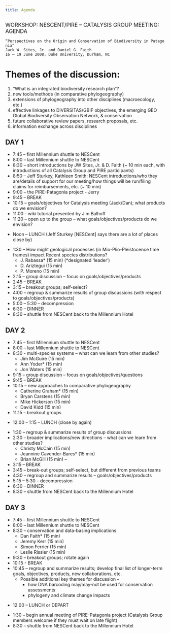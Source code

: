 ```yaml
---
title: Agenda
---
```


<big>WORKSHOP: NESCENT/PIRE – CATALYSIS GROUP MEETING: AGENDA</big>

`“Perspectives on the Origin and Conservation of Biodiversity in Patagonia”`  
`Jack W. Sites, Jr. and Daniel G. Faith`  
`16 – 19 June 2008; Duke University, Durham, NC`

Themes of the discussion:
=========================

1.  “What is an integrated biodiversity research plan”?
2.  new tools/methods (in comparative phylogeography)
3.  extensions of phylogeography into other disciplines
    (macroecology, etc.)
4.  effective linkages to DIVERSITAS/GBIF objectives, the emerging GEO
    Global Biodiversity Observation Network, & conservation
5.  future collaborative review papers, research proposals, etc.
6.  information exchange across disciplines

DAY 1
-----

-   7:45 – first Millennium shuttle to NESCent
-   8:00 – last Millennium shuttle to NESCent
-   8:30 – short introductions by JW Sites, Jr. & D. Faith (~ 10 min
    each, with introductions of all Catalysis Group and
    PIRE participants)
-   8:50 – Jeff Sturkey, Kathleen Smith: NESCent introductions/who they
    are/details of support for our meeting/how things will be run/filing
    claims for reimbursements, etc. (~ 10 min)
-   9:00 – the PIRE-Patagonia project - Jerry
-   9:45 – BREAK
-   10:15 – goals/objectives for Catalysis meeting (Jack/Dan); what
    products do we envision?
-   11:00 - wiki tutorial presented by Jim Balhoff
-   11:20 – open up to the group – what goals/objectives/products do we
    envision?

<!-- -->

-   Noon – LUNCH (Jeff Sturkey \[NESCent\] says there are a lot of
    places close by)

<!-- -->

-   1:30 – How might geological processes (in Mio-Plio-Pleistocence
    time frames) impact Recent species distributions?
    -   J. Rabassa\* (15 min) (\*designated ‘leader’)
    -   D. Ariztegui (15 min)
    -   P. Moreno (15 min)
-   2:15 – group discussion – focus on goals/objectives/products
-   2:45 – BREAK
-   3:15 – breakout groups; self-select?
-   4:00 – regroup & summarize results of group discussions (with
    respect to goals/objectives/products)
-   5:00 – 5:30 – decompression
-   6:30 – DINNER
-   8:30 – shuttle from NESCent back to the Millennium Hotel

DAY 2
-----

-   7:45 – first Millennium shuttle to NESCent
-   8:00 – last Millennium shuttle to NESCent
-   8:30 - multi-species systems – what can we learn from other studies?
    -   Jim McGuire (15 min)
    -   Ann Yoder\* (15 min)
    -   Jon Waters (15 min)
-   9:15 – group discussion – focus on goals/objectives/questions
-   9:45 – BREAK
-   10:15 – new approaches to comparative phylogeography
    -   Catherine Graham\* (15 min)
    -   Bryan Carstens (15 min)
    -   Mike Hickerson (15 min)
    -   David Kidd (15 min)
-   11:15 – breakout groups

<!-- -->

-   12:00 – 1:15 – LUNCH (close by again)

<!-- -->

-   1:30 – regroup & summarize results of group discussions
-   2:30 – broader implications/new directions – what can we learn from
    other studies?
    -   Christy McCain (15 min)
    -   Jeannine Cavender-Bares\* (15 min)
    -   Brian McGill (15 min) –
-   3:15 – BREAK
-   3:45 – break-out groups; self-select, but different from previous
    teams
-   4:30 – regroup and summarize results – goals/objectives/products
-   5:15 – 5:30 – decompression
-   6:30 – DINNER
-   8:30 – shuttle from NESCent back to the Millennium Hotel

DAY 3
-----

-   7:45 – first Millennium shuttle to NESCent
-   8:00 – last Millennium shuttle to NESCent
-   8:30 – conservation and data-basing implications
    -   Dan Faith\* (15 min)
    -   Jeremy Kerr (15 min)
    -   Simon Ferrier (15 min)
    -   Leslie Rissler (15 min)
-   9:30 – breakout groups; rotate again
-   10:15 - BREAK
-   10:45 – regroup and summarize results; develop final list of
    longer-term goals, objectives, products, new collaborations, etc.
    -   Possible additional key themes for discussion –
        -   how DNA barcoding may/may-not be used for conservation
            assessments
        -   phylogeny and climate change impacts

<!-- -->

-   12:00 – LUNCH or DEPART

<!-- -->

-   1:30 – begin annual meeting of PIRE-Patagonia project (Catalysis
    Group members welcome if they must wait on late flight)
-   8:30 – shuttle from NESCent back to the Millennium Hotel

